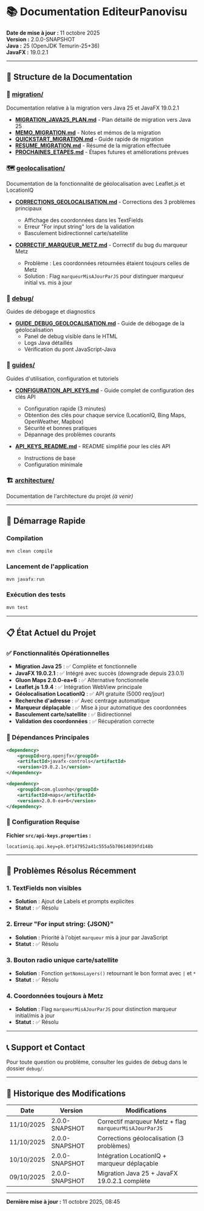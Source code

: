 # 📚 Documentation EditeurPanovisu

**Date de mise à jour :** 11 octobre 2025  
**Version :** 2.0.0-SNAPSHOT  
**Java :** 25 (OpenJDK Temurin-25+36)  
**JavaFX :** 19.0.2.1

---

## 📂 Structure de la Documentation

### 🔄 [migration/](migration/)
Documentation relative à la migration vers Java 25 et JavaFX 19.0.2.1

- **[MIGRATION_JAVA25_PLAN.md](migration/MIGRATION_JAVA25_PLAN.md)** - Plan détaillé de migration vers Java 25
- **[MEMO_MIGRATION.md](migration/MEMO_MIGRATION.md)** - Notes et mémos de la migration
- **[QUICKSTART_MIGRATION.md](migration/QUICKSTART_MIGRATION.md)** - Guide rapide de migration
- **[RESUME_MIGRATION.md](migration/RESUME_MIGRATION.md)** - Résumé de la migration effectuée
- **[PROCHAINES_ETAPES.md](migration/PROCHAINES_ETAPES.md)** - Étapes futures et améliorations prévues

### 🗺️ [geolocalisation/](geolocalisation/)
Documentation de la fonctionnalité de géolocalisation avec Leaflet.js et LocationIQ

- **[CORRECTIONS_GEOLOCALISATION.md](geolocalisation/CORRECTIONS_GEOLOCALISATION.md)** - Corrections des 3 problèmes principaux
  - Affichage des coordonnées dans les TextFields
  - Erreur "For input string" lors de la validation
  - Basculement bidirectionnel carte/satellite
  
- **[CORRECTIF_MARQUEUR_METZ.md](geolocalisation/CORRECTIF_MARQUEUR_METZ.md)** - Correctif du bug du marqueur Metz
  - Problème : Les coordonnées retournées étaient toujours celles de Metz
  - Solution : Flag `marqueurMisAJourParJS` pour distinguer marqueur initial vs. mis à jour

### 🐛 [debug/](debug/)
Guides de débogage et diagnostics

- **[GUIDE_DEBUG_GEOLOCALISATION.md](debug/GUIDE_DEBUG_GEOLOCALISATION.md)** - Guide de débogage de la géolocalisation
  - Panel de debug visible dans le HTML
  - Logs Java détaillés
  - Vérification du pont JavaScript-Java

### 📖 [guides/](guides/)
Guides d'utilisation, configuration et tutoriels

- **[CONFIGURATION_API_KEYS.md](guides/CONFIGURATION_API_KEYS.md)** - Guide complet de configuration des clés API
  - Configuration rapide (3 minutes)
  - Obtention des clés pour chaque service (LocationIQ, Bing Maps, OpenWeather, Mapbox)
  - Sécurité et bonnes pratiques
  - Dépannage des problèmes courants
  
- **[API_KEYS_README.md](guides/API_KEYS_README.md)** - README simplifié pour les clés API
  - Instructions de base
  - Configuration minimale

### 🏗️ [architecture/](architecture/)
Documentation de l'architecture du projet *(à venir)*

---

## 🚀 Démarrage Rapide

### Compilation
```powershell
mvn clean compile
```

### Lancement de l'application
```powershell
mvn javafx:run
```

### Exécution des tests
```powershell
mvn test
```

---

## 📋 État Actuel du Projet

### ✅ Fonctionnalités Opérationnelles

- **Migration Java 25** : ✅ Complète et fonctionnelle
- **JavaFX 19.0.2.1** : ✅ Intégré avec succès (downgrade depuis 23.0.1)
- **Gluon Maps 2.0.0-ea+6** : ✅ Alternative fonctionnelle
- **Leaflet.js 1.9.4** : ✅ Intégration WebView principale
- **Géolocalisation LocationIQ** : ✅ API gratuite (5000 req/jour)
- **Recherche d'adresse** : ✅ Avec centrage automatique
- **Marqueur déplaçable** : ✅ Mise à jour automatique des coordonnées
- **Basculement carte/satellite** : ✅ Bidirectionnel
- **Validation des coordonnées** : ✅ Récupération correcte

### 🔧 Dépendances Principales

```xml
<dependency>
    <groupId>org.openjfx</groupId>
    <artifactId>javafx-controls</artifactId>
    <version>19.0.2.1</version>
</dependency>

<dependency>
    <groupId>com.gluonhq</groupId>
    <artifactId>maps</artifactId>
    <version>2.0.0-ea+6</version>
</dependency>
```

### 🔑 Configuration Requise

**Fichier `src/api-keys.properties` :**
```properties
locationiq.api.key=pk.0f147952a41c555a5b70614039fd148b
```

---

## 🎯 Problèmes Résolus Récemment

### 1. TextFields non visibles
- **Solution** : Ajout de Labels et prompts explicites
- **Statut** : ✅ Résolu

### 2. Erreur "For input string: {JSON}"
- **Solution** : Priorité à l'objet `marqueur` mis à jour par JavaScript
- **Statut** : ✅ Résolu

### 3. Bouton radio unique carte/satellite
- **Solution** : Fonction `getNomsLayers()` retournant le bon format avec `|` et `*`
- **Statut** : ✅ Résolu

### 4. Coordonnées toujours à Metz
- **Solution** : Flag `marqueurMisAJourParJS` pour distinction marqueur initial/mis à jour
- **Statut** : ✅ Résolu

---

## 📞 Support et Contact

Pour toute question ou problème, consulter les guides de debug dans le dossier `debug/`.

---

## 📝 Historique des Modifications

| Date | Version | Modifications |
|------|---------|---------------|
| 11/10/2025 | 2.0.0-SNAPSHOT | Correctif marqueur Metz + flag `marqueurMisAJourParJS` |
| 11/10/2025 | 2.0.0-SNAPSHOT | Corrections géolocalisation (3 problèmes) |
| 10/10/2025 | 2.0.0-SNAPSHOT | Intégration LocationIQ + marqueur déplaçable |
| 09/10/2025 | 2.0.0-SNAPSHOT | Migration Java 25 + JavaFX 19.0.2.1 complète |

---

**Dernière mise à jour :** 11 octobre 2025, 08:45
